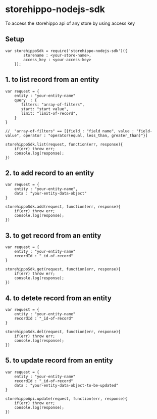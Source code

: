 storehippo-nodejs-sdk
================


To access the storehippo api of any store by using access key

## Setup

~~~
var storehippoSdk = require('storehippo-nodejs-sdk')({
		storename : <your-store-name>, 
		access_key : <your-access-key>
	});
~~~

##  1. to list record from an entity

~~~
var request = {
    entity : "your-entity-name"
    query  : {
       filters: "array-of-filters",
       start: "start value",
       limit: "limit-of-record",
    }
}

//  "array-of-filters" == [{field : "field name", value : "field-value", operator : "operator(equal, less_than, greater_than)"}]

storehippoSdk.list(request, function(err, response){
    if(err) throw err;
    console.log(response);
})
~~~

##  2. to add record to an entity

~~~
var request = {
    entity : "your-entity-name",
    data : "your-entity-data-object"
}

storehippoSdk.add(request, function(err, response){
    if(err) throw err;
    console.log(response);
})
~~~

##  3. to get record from an entity

~~~
var request = {
    entity : "your-entity-name"
    recordId : "_id-of-record"
}

storehippoSdk.get(request, function(err, response){
    if(err) throw err;
    console.log(response);
})
~~~

##  4. to detete record from an entity

~~~
var request = {
    entity : "your-entity-name"
    recordId : "_id-of-record"
}

storehippoSdk.del(request, function(err, response){
    if(err) throw err;
    console.log(response);
})
~~~

##  5. to update record from an entity

~~~
var request = {
    entity : "your-entity-name"
    recordId : "_id-of-record"
    data : "your-entity-data-object-to-be-updated"
}

storehippoApi.update(request, function(err, response){
    if(err) throw err;
    console.log(response);
})
~~~



